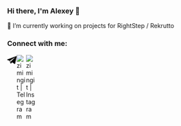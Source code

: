 ### Hi there, I'm Alexey 👋

🔭 I’m currently working on projects for RightStep / Rekrutto

### Connect with me:

[<img align="left" alt="zimingit | Telegram" width="22px" src="https://github.com/zimingit/zimingit/blob/main/icons/telegram.svg?raw=true" />][telegram]
[<img align="left" alt="zimingit | Telegram" width="22px" src="https://cdn.jsdelivr.net/npm/simple-icons@3.13.0/icons/skype.svg" />][skype]
[<img align="left" alt="zimingit | Instagram" width="22px" src="https://cdn.jsdelivr.net/npm/simple-icons@v3/icons/instagram.svg" />][instagram]


<!-- ### Languages and Tools: -->



[instagram]: https://www.instagram.com/pyksik
[skype]: https://join.skype.com/invite/eeMSCYFnQhlL
[telegram]: https://t.me/martinvc
